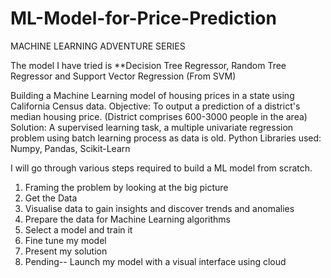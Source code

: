 # ML-Model-for-Price-Prediction
MACHINE LEARNING ADVENTURE SERIES

The model I have tried is **Decision Tree Regressor, Random Tree Regressor and Support Vector Regression (From SVM)

Building a Machine Learning model of housing prices in a state using California Census data.
Objective: To output a prediction of a district's median housing price. (District comprises 600-3000 people in the area)
Solution: A supervised learning task, a multiple univariate regression problem using batch learning process as data is old.
Python Libraries used: Numpy, Pandas, Scikit-Learn

I will go through various steps required to build a ML model from scratch.
1. Framing the problem by looking at the big picture
2. Get the Data
3. Visualise data to gain insights and discover trends and anomalies
4. Prepare the data for Machine Learning algorithms
5. Select a model and train it
6. Fine tune my model
7. Present my solution
8. Pending-- Launch my model with a visual interface using cloud
